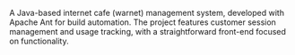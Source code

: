 A Java-based internet cafe (warnet) management system, developed with Apache Ant for build automation. The project features customer session management and usage tracking, with a straightforward front-end focused on functionality.
